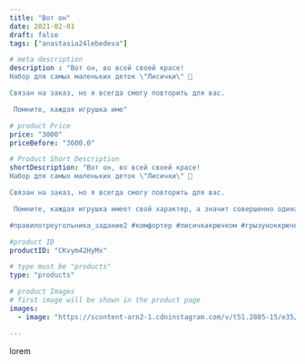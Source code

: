 ```yaml
---
title: "Вот он"
date: 2021-02-01
draft: false
tags: ["anastasia24lebedeva"]

# meta description
description : "Вот он, во всей своей красе!
Набор для самых маленьких деток \"Лисички\" 🦊 

Связан на заказ, но я всегда смогу повторить для вас.

 Помните, каждая игрушка име"

# product Price
price: "3000"
priceBefore: "3600.0"

# Product Short Description
shortDescription: "Вот он, во всей своей красе!
Набор для самых маленьких деток \"Лисички\" 🦊 

Связан на заказ, но я всегда смогу повторить для вас.

 Помните, каждая игрушка имеет свой характер, а значит совершенно одинаковых не будет. Но мне кажется в этом и заключается прелесть ручной работы.

#правилотреугольника_задание2 #комфортер #лисичкакрючком #грызуноккрючком #буковыегрызунки #бабушкинквадраткрючком #вязаниекрючком #детям #малыши #новорожденный #понедельникденьхороший"

#product ID
productID: "CKvym42HyMx"

# type must be "products"
type: "products"

# product Images
# first image will be shown in the product page
images:
  - image: "https://scontent-arn2-1.cdninstagram.com/v/t51.2885-15/e35/144668370_1507533806107655_8111454214824886636_n.jpg?se=7&tp=1&_nc_ht=scontent-arn2-1.cdninstagram.com&_nc_cat=111&_nc_ohc=fPsvMnacSqcAX_ClnHA&ccb=7-4&oh=f8b4f5441452569b34e9edc9d4bb4c1c&oe=6082073C&ig_cache_key=MjQ5OTQzODg5MjkxNzEzODIyNQ%3D%3D.2-ccb7-4"

---
```

lorem
